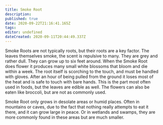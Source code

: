 ```yaml
---
title: Smoke Root
description: 
published: true
date: 2020-09-22T21:16:41.165Z
tags: 
editor: undefined
dateCreated: 2020-09-11T20:44:49.337Z
---
```


Smoke Roots are not typically roots, but their roots are a key factor. The leaves themselves smoke, the scent is repulsive to many. They are grey and rather dull. They can grow up to six feet around. When the Smoke Root does flower it produces many small white blossoms that bloom and die within a week. The root itself is scorching to the touch, and must be handled with gloves. After an hour of being pulled from the ground it loses most of the heat and is safe to touch with bare hands. This is the part most often used in foods, but the leaves are edible as well. The flowers can also be eaten like broccoli, but are not as commonly used.

Smoke Root only grows in desolate areas or humid places. Often in mountains or caves, due to the fact that nothing really attempts to eat it there, and it can grow large in peace. Or in wetlands and swamps, they are more commonly found in these areas but are much smaller.